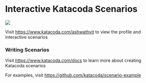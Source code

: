 # Interactive Katacoda Scenarios

[![](http://shields.katacoda.com/katacoda/ashwathvit/count.svg)](https://www.katacoda.com/ashwathvit "Get your profile on Katacoda.com")

Visit https://www.katacoda.com/ashwathvit to view the profile and interactive scenarios

### Writing Scenarios
Visit https://www.katacoda.com/docs to learn more about creating Katacoda scenarios

For examples, visit https://github.com/katacoda/scenario-example
